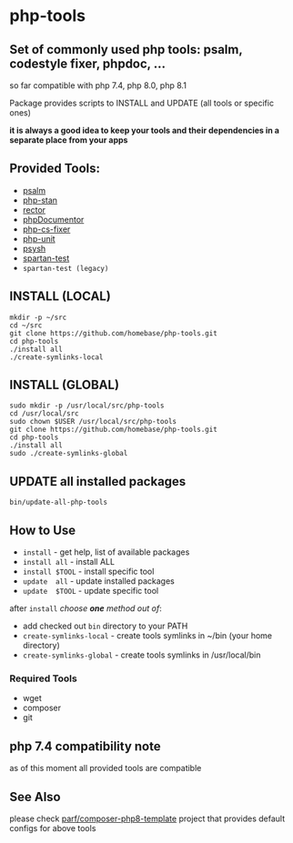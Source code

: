 # php-tools

## Set of commonly used php tools: psalm, codestyle fixer, phpdoc, ...
so far compatible with php 7.4, php 8.0, php 8.1

Package provides scripts to INSTALL and UPDATE (all tools or specific ones)

**it is always a good idea to keep your tools and their dependencies in a separate place from your apps**

## Provided Tools:
* [psalm](https://psalm.dev/docs/annotating_code/supported_annotations/)
* [php-stan](https://phpstan.org/writing-php-code/phpdocs-basics)
* [rector](https://github.com/rectorphp/rector/blob/main/docs/rector_rules_overview.md)
* [phpDocumentor](https://docs.phpdoc.org/3.0/guide/guides/running-phpdocumentor.html#quickstart)
* [php-cs-fixer](https://mlocati.github.io/php-cs-fixer-configurator/#version:3.8)
* [php-unit](https://phpunit.readthedocs.io/en/9.5/writing-tests-for-phpunit.html)
* [psysh](https://developpaper.com/psysh-php-interactive-console/)
* [spartan-test](https://github.com/parf/spartan-test)
* `spartan-test (legacy)`

## INSTALL (LOCAL)
```
mkdir -p ~/src
cd ~/src
git clone https://github.com/homebase/php-tools.git
cd php-tools
./install all
./create-symlinks-local
```

## INSTALL (GLOBAL)
```
sudo mkdir -p /usr/local/src/php-tools
cd /usr/local/src
sudo chown $USER /usr/local/src/php-tools
git clone https://github.com/homebase/php-tools.git
cd php-tools
./install all
sudo ./create-symlinks-global
```


## UPDATE all installed packages
`bin/update-all-php-tools`

## How to Use
* `install`                 - get help, list of available packages
* `install all`             - install ALL
* `install $TOOL`           - install specific tool
* `update  all`             - update installed packages
* `update  $TOOL`           - update specific tool

after `install` *choose **one** method out of*:
* add checked out `bin` directory to your PATH
* `create-symlinks-local`   - create tools symlinks in ~/bin (your home directory)
* `create-symlinks-global`  - create tools symlinks in /usr/local/bin

### Required Tools
* wget
* composer
* git


## php 7.4 compatibility note
as of this moment all provided tools are compatible

## See Also
 please check [parf/composer-php8-template](https://github.com/parf/composer-php8-template) project that provides default configs for above tools
